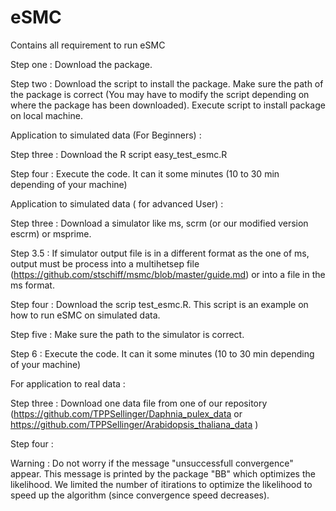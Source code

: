 # eSMC
Contains all requirement to run eSMC

Step one : Download the package.

Step two : Download the script to install the package. Make sure the path of the package is correct (You may have to modify the script depending on where the package has been downloaded). Execute script to install package on local machine.

Application to simulated data (For Beginners) : 

Step three : Download the R script easy_test_esmc.R

Step four : Execute the code. It can it some minutes (10 to 30 min depending of your machine)

Application to simulated data ( for advanced User) : 

Step three : Download a simulator like ms, scrm (or our modified version escrm) or msprime.

Step 3.5 : If simulator output file is in a different format as the one of ms, output must be process into a multihetsep file (https://github.com/stschiff/msmc/blob/master/guide.md) or into a file in the ms format. 

Step four : Download the scrip test_esmc.R. This script is an example on how to run eSMC on simulated data.

Step five : Make sure the path to the simulator is correct.

Step 6 : Execute the code. It can it some minutes (10 to 30 min depending of your machine)

For application to real data :

Step three : Download one data file from one of our repository (https://github.com/TPPSellinger/Daphnia_pulex_data or https://github.com/TPPSellinger/Arabidopsis_thaliana_data )

Step four :


Warning : Do not worry if the message "unsuccessfull convergence" appear. This message is printed by the package "BB" which optimizes the likelihood. We limited the number of itirations to optimize the likelihood to speed up the algorithm (since convergence speed decreases). 


